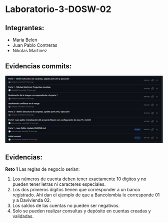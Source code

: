 # Laboratorio-3-DOSW-02

## Integrantes:
- Maria Belen
- Juan Pablo Contreras
- Nikolas Martinez

## Evidencias commits:
![Evidencia del historial de los commits](/Laboratorio-3-DOSW/docs/imagenes/historialCommits.png)

## Evidencias:
**Reto 1**
Las reglas de negocio serían:
1. Los números de cuenta deben tener exactamente 10 dígitos y no pueden tener letras ni caracteres especiales.
2. Los dos primeros dígitos tienen que corresponder a un banco registrado. Ahí dan el ejemplo de que a Bancolombia le corresponde 01 y a Davivienda 02.
3. Los saldos de las cuentas no pueden ser negativos.
4. Solo se pueden realizar consultas y depósito en cuentas creadas y validadas.
